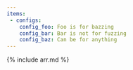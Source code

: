 ```yaml
---
items:
 - configs:
    config_foo: Foo is for bazzing
    config_bar: Bar is not for fuzzing
    config_baz: Can be for anything
---
```


{% include arr.md %}

